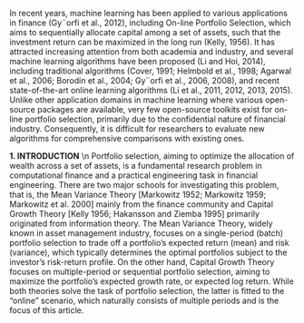In recent years, machine learning has been applied to various applications in finance (Gy¨orfi et al.,
2012), including On-line Portfolio Selection, which aims to sequentially allocate capital among a
set of assets, such that the investment return can be maximized in the long run (Kelly, 1956). It
has attracted increasing attention from both academia and industry, and several machine learning
algorithms have been proposed (Li and Hoi, 2014), including traditional algorithms (Cover, 1991;
Helmbold et al., 1998; Agarwal et al., 2006; Borodin et al., 2004; Gy¨orfi et al., 2006, 2008), and
recent state-of-the-art online learning algorithms (Li et al., 2011, 2012, 2013, 2015). Unlike other
application domains in machine learning where various open-source packages are available, very
few open-source toolkits exist for on-line portfolio selection, primarily due to the confidential
nature of financial industry. Consequently, it is difficult for researchers to evaluate new algorithms
for comprehensive comparisons with existing ones.

**1. INTRODUCTION** \n
Portfolio selection, aiming to optimize the allocation of wealth across a set of assets, is a fundamental research problem in computational finance and a practical engineering task in financial
engineering. There are two major schools for investigating this problem, that is, the Mean Variance Theory [Markowitz 1952; Markowitz 1959; Markowitz et al. 2000] mainly from the finance
community and Capital Growth Theory [Kelly 1956; Hakansson and Ziemba 1995] primarily originated from information theory. The Mean Variance Theory, widely known in asset management
industry, focuses on a single-period (batch) portfolio selection to trade off a portfolio’s expected
return (mean) and risk (variance), which typically determines the optimal portfolios subject to the
investor’s risk-return profile. On the other hand, Capital Growth Theory focuses on multiple-period
or sequential portfolio selection, aiming to maximize the portfolio’s expected growth rate, or expected log return. While both theories solve the task of portfolio selection, the latter is fitted to the
“online” scenario, which naturally consists of multiple periods and is the focus of this article.
